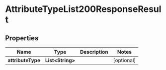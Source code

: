 

# AttributeTypeList200ResponseResult

## Properties

Name | Type | Description | Notes
------------ | ------------- | ------------- | -------------
**attributeType** | **List&lt;String&gt;** |  |  [optional]




